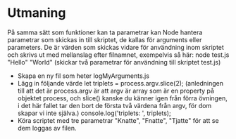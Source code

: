 # Utmaning

På samma sätt som funktioner kan ta parametrar kan Node hantera parametrar som skickas in till skriptet, de kallas för arguments eller parameters. De är värden som skickas vidare för användning inom skriptet och skrivs ut med mellanslag efter filnamnet, exempelvis så här: node test.js "Hello" "World" (skickar två parametrar för användning till skriptet test.js)

- Skapa en ny fil som heter logMyArguments.js 
- Lägg in följande värde
let triplets = process.argv.slice(2); (anledningen till att det är process.argv är att argv är array som är en property på objektet process, och slice() kanske du känner igen från förra övningen, i det här fallet tar den bort de första två värdena från argv, för dom skapar vi inte själva.)
console.log('triplets: ', triplets);
- Köra scriptet med tre parametrar "Knatte", "Fnatte", "Tjatte" för att se dem loggas av filen.

